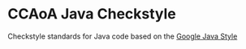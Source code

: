 # CCAoA Java Checkstyle

Checkstyle standards for Java code based on the [Google Java Style](https://google.github.io/styleguide/javaguide.html)
